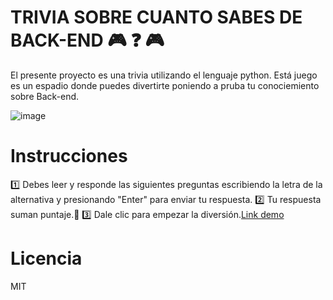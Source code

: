 # TRIVIA SOBRE CUANTO SABES DE BACK-END 🎮 ❓ 🎮
El presente proyecto es una trivia utilizando el lenguaje python. Está juego es un espadio donde puedes divertirte poniendo a pruba tu conociemiento sobre Back-end.

![image](https://user-images.githubusercontent.com/98430091/190840071-95527d68-4801-4db5-a5fe-61f3898d3628.png)

# Instrucciones
1️⃣ Debes leer y responde las siguientes preguntas escribiendo la letra de la alternativa y presionando "Enter" para enviar tu respuesta.
2️⃣ Tu respuesta suman puntaje.🥳
3️⃣ Dale clic para empezar la diversión.[Link demo](https://replit.com/@Paula-AndreaA73/Trivia)

# Licencia
MIT
